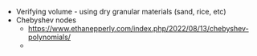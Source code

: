 - Verifying volume - using dry granular materials (sand, rice, etc)
- Chebyshev nodes 
	- https://www.ethanepperly.com/index.php/2022/08/13/chebyshev-polynomials/
	- 